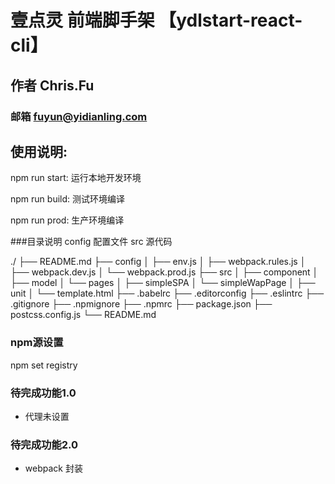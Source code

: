 # 壹点灵 前端脚手架 【ydlstart-react-cli】
## 作者 Chris.Fu
### 邮箱 fuyun@yidianling.com

## 使用说明:
npm run start: 运行本地开发环境

npm run build: 测试环境编译

npm run prod: 生产环境编译


###目录说明
config 配置文件
src 源代码

./
├── README.md
├── config
│   ├── env.js
│   ├── webpack.rules.js
│   ├── webpack.dev.js
│   └── webpack.prod.js
├── src
│   ├── component
│   ├── model
│   └── pages
│        ├── simpleSPA
│        └── simpleWapPage
│   ├── unit
│   └── template.html
├── .babelrc
├── .editorconfig
├── .eslintrc
├── .gitignore
├── .npmignore
├── .npmrc
├── package.json
├── postcss.config.js
└── README.md

### npm源设置
npm set registry



### 待完成功能1.0
- 代理未设置

### 待完成功能2.0
- webpack 封装

